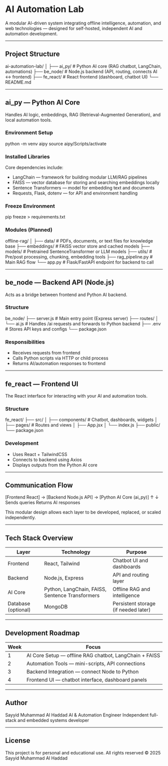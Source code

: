 # AI Automation Lab

A modular AI-driven system integrating offline intelligence, automation, and web technologies — designed for self-hosted, independent AI and automation development.

---------------------------------------------------------------------

## Project Structure

ai-automation-lab/
│
├── ai_py/         # Python AI core (RAG chatbot, LangChain, automations)
├── be_node/       # Node.js backend (API, routing, connects AI ↔ frontend)
├── fe_react/      # React frontend (dashboard, chatbot UI)
└── README.md

---------------------------------------------------------------------

## ai_py — Python AI Core

Handles AI logic, embeddings, RAG (Retrieval-Augmented Generation), and local automation tools.

### Environment Setup
python -m venv aipy
source aipy/Scripts/activate

### Installed Libraries
Core dependencies include:
- LangChain — framework for building modular LLM/RAG pipelines
- FAISS — vector database for storing and searching embeddings locally
- Sentence Transformers — model for embedding text and documents
- Requests, Flask, dotenv — for API and environment handling

### Freeze Environment
pip freeze > requirements.txt

### Modules (Planned)
offline-rag/
│
├── data/                # PDFs, documents, or text files for knowledge base
├── embeddings/          # FAISS vector store and cached models
├── models/              # Pretrained SentenceTransformer or LLM models
├── utils/               # Pre/post processing, chunking, embedding tools
├── rag_pipeline.py      # Main RAG flow
└── app.py               # Flask/FastAPI endpoint for backend to call

---------------------------------------------------------------------

## be_node — Backend API (Node.js)

Acts as a bridge between frontend and Python AI backend.

### Structure
be_node/
├── server.js            # Main entry point (Express server)
├── routes/
│   └── ai.js            # Handles /ai requests and forwards to Python backend
├── .env                 # Stores API keys and configs
└── package.json

### Responsibilities
- Receives requests from frontend
- Calls Python scripts via HTTP or child process
- Returns AI/automation responses to frontend

---------------------------------------------------------------------

## fe_react — Frontend UI

The React interface for interacting with your AI and automation tools.

### Structure
fe_react/
├── src/
│   ├── components/      # Chatbot, dashboards, widgets
│   ├── pages/           # Routes and views
│   ├── App.jsx
│   └── index.js
├── public/
└── package.json

### Development
- Uses React + TailwindCSS
- Connects to backend using Axios
- Displays outputs from the Python AI core

---------------------------------------------------------------------

## Communication Flow

[Frontend React]  →  [Backend Node.js API]  →  [Python AI Core (ai_py)]
                         ↑                            ↓
                   Sends queries                Returns AI responses

This modular design allows each layer to be developed, replaced, or scaled independently.

---------------------------------------------------------------------

## Tech Stack Overview

| Layer | Technology | Purpose |
|-------|-------------|----------|
| Frontend | React, Tailwind | Chatbot UI and dashboards |
| Backend | Node.js, Express | API and routing layer |
| AI Core | Python, LangChain, FAISS, Sentence Transformers | Offline RAG and intelligence |
| Database (optional) | MongoDB | Persistent storage (if needed later) |

---------------------------------------------------------------------

## Development Roadmap

| Week | Focus |
|------|-------|
| 1 | AI Core Setup — offline RAG chatbot, LangChain + FAISS |
| 2 | Automation Tools — mini-scripts, API connections |
| 3 | Backend Integration — connect Node to Python |
| 4 | Frontend UI — chatbot interface, dashboard panels |

---------------------------------------------------------------------

## Author

Sayyid Muhammad Al Haddad
AI & Automation Engineer
Independent full-stack and embedded systems developer

---------------------------------------------------------------------

## License

This project is for personal and educational use.
All rights reserved © 2025 Sayyid Muhammad Al Haddad

